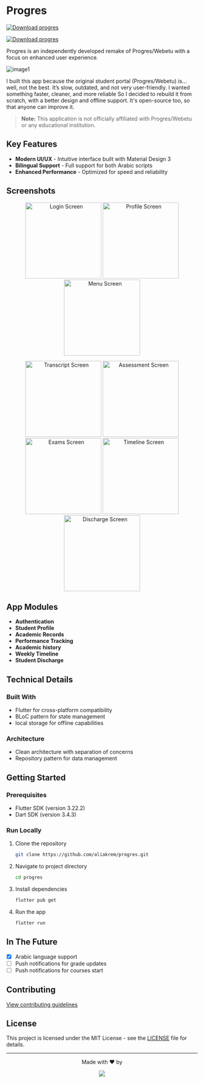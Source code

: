 # Progres

[<img src='https://stc.utdstc.com/img/mediakit/download-gio-big.png' alt='Download progres'>](https://progres.en.uptodown.com/android)

[![Download progres](https://a.fsdn.com/con/app/sf-download-button)](https://sourceforge.net/projects/progres/files/latest/download)

Progres is an independently developed remake of Progres/Webetu with a focus on enhanced user experience.



![image1](https://github.com/user-attachments/assets/b33a0fda-5827-45b1-a526-204b2f408c79)

I built this app because the original student portal (Progres/Webetu) is... well, not the best. It’s slow, outdated, and not very user-friendly. I wanted something faster, cleaner, and more reliable
So I decided to rebuild it from scratch, with a better design and offline support. It's open-source too, so that anyone can improve it.

> **Note:** This application is not officially affiliated with Progres/Webetu or any educational institution.

## Key Features

- **Modern UI/UX** - Intuitive interface built with Material Design 3
- **Bilingual Support** - Full support for both Arabic scripts
- **Enhanced Performance** - Optimized for speed and reliability

## Screenshots

<p align="center">
  <img src="screenshot/login.jpg" width="200" alt="Login Screen" />
  <img src="screenshot/profile.jpg" width="200" alt="Profile Screen" /> 
  <img src="screenshot/menu.jpg" width="200" alt="Menu Screen" />
</p>

<p align="center">
  <img src="screenshot/transcript.jpg" width="200" alt="Transcript Screen" />
  <img src="screenshot/assessment.jpg" width="200" alt="Assessment Screen" />
  <img src="screenshot/exams.jpg" width="200" alt="Exams Screen" />
  <img src="screenshot/timeline.jpg" width="200" alt="Timeline Screen" />
  <img src="screenshot/discharge.jpg" width="200" alt="Discharge Screen" />
</p>

## App Modules

 - **Authentication**
 - **Student Profile**
 - **Academic Records**
 - **Performance Tracking**
 - **Academic history**
 - **Weekly Timeline**
 - **Student Discharge**
 


## Technical Details

### Built With
- Flutter for cross-platform compatibility
- BLoC pattern for state management
- local storage for offline capabilities

### Architecture
- Clean architecture with separation of concerns
- Repository pattern for data management

## Getting Started

### Prerequisites
- Flutter SDK (version 3.22.2)
- Dart SDK (version 3.4.3) 

### Run Locally

1. Clone the repository
   ```bash
   git clone https://github.com/aliakrem/progres.git
   ```

2. Navigate to project directory
   ```bash
   cd progres
   ```
   
3. Install dependencies
   ```bash
   flutter pub get
   ```

4. Run the app
   ```bash
   flutter run
   ```

## In The Future  

- [x] Arabic language support
- [ ] Push notifications for grade updates
- [ ] Push notifications for courses start
   
## Contributing

[View contributing guidelines](https://github.com/AliAkrem/progres/blob/master/CONTRIBUTING.md)

## License

This project is licensed under the MIT License - see the [LICENSE](LICENSE) file for details.


---

<p align="center">
  Made with ❤️ by 
</p>
<p align="center">
  <a href="https://github.com/aliakrem/progres/graphs/contributors">
    <img src="https://contrib.rocks/image?repo=aliakrem/progres" />
  </a>
</p>
